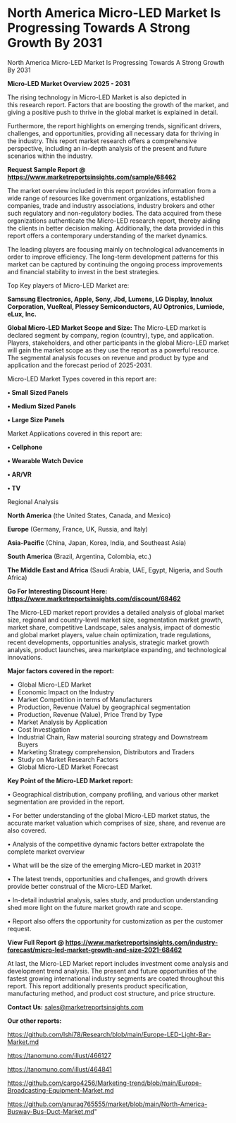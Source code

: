 # North America Micro-LED Market Is Progressing Towards A Strong Growth By 2031
 North America Micro-LED Market Is Progressing Towards A Strong Growth By 2031

<Strong> Micro-LED Market Overview 2025 - 2031</strong>

The rising technology in Micro-LED Market is also depicted in this research report. Factors that are boosting the growth of the market, and giving a positive push to thrive in the global market is explained in detail.

Furthermore, the report highlights on emerging trends, significant drivers, challenges, and opportunities, providing all necessary data for thriving in the industry. This report market research offers a comprehensive perspective, including an in-depth analysis of the present and future scenarios within the industry.

<strong>Request Sample Report @ <a href=https://www.marketreportsinsights.com/sample/68462>https://www.marketreportsinsights.com/sample/68462</a></strong>

The market overview included in this report provides information from a wide range of resources like government organizations, established companies, trade and industry associations, industry brokers and other such regulatory and non-regulatory bodies. The data acquired from these organizations authenticate the Micro-LED research report, thereby aiding the clients in better decision making. Additionally, the data provided in this report offers a contemporary understanding of the market dynamics.

The leading players are focusing mainly on technological advancements in order to improve efficiency. The long-term development patterns for this market can be captured by continuing the ongoing process improvements and financial stability to invest in the best strategies.

Top Key players of Micro-LED Market are:

<strong>Samsung Electronics, Apple, Sony, Jbd, Lumens, LG Display, Innolux Corporation, VueReal, Plessey Semiconductors, AU Optronics, Lumiode, eLux, Inc.</strong>

<strong><b>Global Micro-LED Market Scope and Size:</b></strong>
The Micro-LED market is declared segment by company, region (country), type, and application. Players, stakeholders, and other participants in the global Micro-LED market will gain the market scope as they use the report as a powerful resource. The segmental analysis focuses on revenue and product by type and application and the forecast period of 2025-2031.

Micro-LED Market Types covered in this report are:

<strong>• Small Sized Panels

• Medium Sized Panels

• Large Size Panels</strong>

Market Applications covered in this report are:

<strong>• Cellphone

• Wearable Watch Device

• AR/VR

• TV</strong> 

Regional Analysis

<strong>North America</strong> (the United States, Canada, and Mexico)

<strong>Europe</strong> (Germany, France, UK, Russia, and Italy)

<strong>Asia-Pacific</strong> (China, Japan, Korea, India, and Southeast Asia)

<strong>South America</strong> (Brazil, Argentina, Colombia, etc.)

<strong>The Middle East and Africa</strong> (Saudi Arabia, UAE, Egypt, Nigeria, and South Africa)

<strong>Go For Interesting Discount Here: <a href=https://www.marketreportsinsights.com/discount/68462>https://www.marketreportsinsights.com/discount/68462</a></strong>

The Micro-LED market report provides a detailed analysis of global market size, regional and country-level market size, segmentation market growth, market share, competitive Landscape, sales analysis, impact of domestic and global market players, value chain optimization, trade regulations, recent developments, opportunities analysis, strategic market growth analysis, product launches, area marketplace expanding, and technological innovations.

<strong><b>Major factors covered in the report:</b></strong>
<ul>
  <li>Global Micro-LED Market </li>
  <li>Economic Impact on the Industry</li>
  <li>Market Competition in terms of Manufacturers</li>
  <li>Production, Revenue (Value) by geographical segmentation</li>
  <li>Production, Revenue (Value), Price Trend by Type</li>
  <li>Market Analysis by Application</li>
  <li>Cost Investigation</li>
  <li>Industrial Chain, Raw material sourcing strategy and Downstream Buyers</li>
  <li>Marketing Strategy comprehension, Distributors and Traders</li>
  <li>Study on Market Research Factors</li>
  <li>Global Micro-LED Market Forecast</li>
</ul>

<strong><b>Key Point of the Micro-LED Market report:</b></strong>

• Geographical distribution, company profiling, and various other market segmentation are provided in the report.

• For better understanding of the global Micro-LED market status, the accurate market valuation which comprises of size, share, and revenue are also covered.

• Analysis of the competitive dynamic factors better extrapolate the complete market overview

• What will be the size of the emerging Micro-LED market in 2031?

• The latest trends, opportunities and challenges, and growth drivers provide better construal of the Micro-LED Market.

• In-detail industrial analysis, sales study, and production understanding shed more light on the future market growth rate and scope.

• Report also offers the opportunity for customization as per the customer request.

<strong><b>View Full Report @ <a href=https://www.marketreportsinsights.com/industry-forecast/micro-led-market-growth-and-size-2021-68462>https://www.marketreportsinsights.com/industry-forecast/micro-led-market-growth-and-size-2021-68462</a></b></strong>


At last, the Micro-LED Market report includes investment come analysis and development trend analysis. The present and future opportunities of the fastest growing international industry segments are coated throughout this report. This report additionally presents product specification, manufacturing method, and product cost structure, and price structure.

<strong>Contact Us:</strong>
sales@marketreportsinsights.com

<strong>Our other reports:</strong>

<a href=https://github.com/Ishi78/Research/blob/main/Europe-LED-Light-Bar-Market.md>https://github.com/Ishi78/Research/blob/main/Europe-LED-Light-Bar-Market.md</a>

<a href=https://tanomuno.com/illust/466127>https://tanomuno.com/illust/466127</a>

<a href=https://tanomuno.com/illust/464841>https://tanomuno.com/illust/464841</a>

<a href=https://github.com/cargo4256/Marketing-trend/blob/main/Europe-Broadcasting-Equipment-Market.md>https://github.com/cargo4256/Marketing-trend/blob/main/Europe-Broadcasting-Equipment-Market.md</a>

<a href=https://github.com/anurag765555/market/blob/main/North-America-Busway-Bus-Duct-Market.md>https://github.com/anurag765555/market/blob/main/North-America-Busway-Bus-Duct-Market.md</a>"
